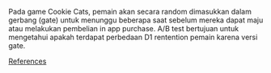 Pada game Cookie Cats, pemain akan secara random dimasukkan dalam gerbang (gate) untuk menunggu beberapa saat sebelum mereka dapat maju atau melakukan pembelian in app purchase.
A/B test bertujuan untuk mengetahui apakah terdapat perbedaan D1 rentention pemain karena versi gate.

[References](https://www.kaggle.com/ekrembayar/a-b-testing-step-by-step-hypothesis-testing/notebook)
